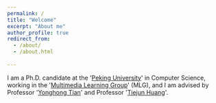 ```yaml
---
permalink: /
title: "Welcome"
excerpt: "About me"
author_profile: true
redirect_from: 
  - /about/
  - /about.html
  
---
```

I am a Ph.D. candidate at the '<a href="https://www.pku.edu.cn/:Peking University" target="_blank">Peking University</a>' in Computer Science, working in the '<a href="https://www.pkuml.org/:Multimedia Learning Group" target="_blank">Multimedia Learning Group</a>' (MLG), and I am advised by Professor '<a href="https://scholar.google.com/citations?hl=zh-CN&user=fn6hJx0AAAAJ:Yonghong Tian" target="_blank">Yonghong Tian</a>' and Professor '<a href="https://scholar.google.com/citations?user=knvEK4AAAAAJ&hl=zh-CN:Tiejun Huang" target="_blank">Tiejun Huang</a>'.


